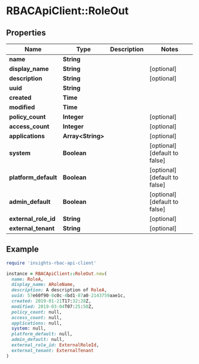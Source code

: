 # RBACApiClient::RoleOut

## Properties

| Name | Type | Description | Notes |
| ---- | ---- | ----------- | ----- |
| **name** | **String** |  |  |
| **display_name** | **String** |  | [optional] |
| **description** | **String** |  | [optional] |
| **uuid** | **String** |  |  |
| **created** | **Time** |  |  |
| **modified** | **Time** |  |  |
| **policy_count** | **Integer** |  | [optional] |
| **access_count** | **Integer** |  | [optional] |
| **applications** | **Array&lt;String&gt;** |  | [optional] |
| **system** | **Boolean** |  | [optional][default to false] |
| **platform_default** | **Boolean** |  | [optional][default to false] |
| **admin_default** | **Boolean** |  | [optional][default to false] |
| **external_role_id** | **String** |  | [optional] |
| **external_tenant** | **String** |  | [optional] |

## Example

```ruby
require 'insights-rbac-api-client'

instance = RBACApiClient::RoleOut.new(
  name: RoleA,
  display_name: ARoleName,
  description: A description of RoleA,
  uuid: 57e60f90-8c0c-4bd1-87a0-2143759aae1c,
  created: 2019-01-21T17:32:28Z,
  modified: 2019-03-04T07:25:58Z,
  policy_count: null,
  access_count: null,
  applications: null,
  system: null,
  platform_default: null,
  admin_default: null,
  external_role_id: ExternalRoleId,
  external_tenant: ExternalTenant
)
```

